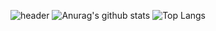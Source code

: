 ![header](https://capsule-render.vercel.app/api?type=wave&color=auto&height=300&section=header&text=capsule%20render&fontSize=90)
![Anurag's github stats](https://github-readme-stats.vercel.app/api?username=jihyeunwoo&show_icons=true&theme=Waving)
![Top Langs](https://github-readme-stats.vercel.app/api/top-langs/?username=jihyeunwoo&layout=compact&theme=tokyonight)
